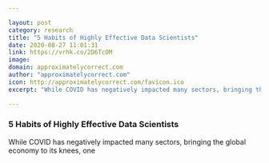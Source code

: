 ```yaml
---

layout: post
category: research
title: "5 Habits of Highly Effective Data Scientists"
date: 2020-08-27 11:01:31
link: https://vrhk.co/2D6TcOM
image: 
domain: approximatelycorrect.com
author: "approximatelycorrect.com"
icon: http://approximatelycorrect.com/favicon.ico
excerpt: "While COVID has negatively impacted many sectors, bringing the global economy to its knees, one"

---
```


### 5 Habits of Highly Effective Data Scientists

While COVID has negatively impacted many sectors, bringing the global economy to its knees, one